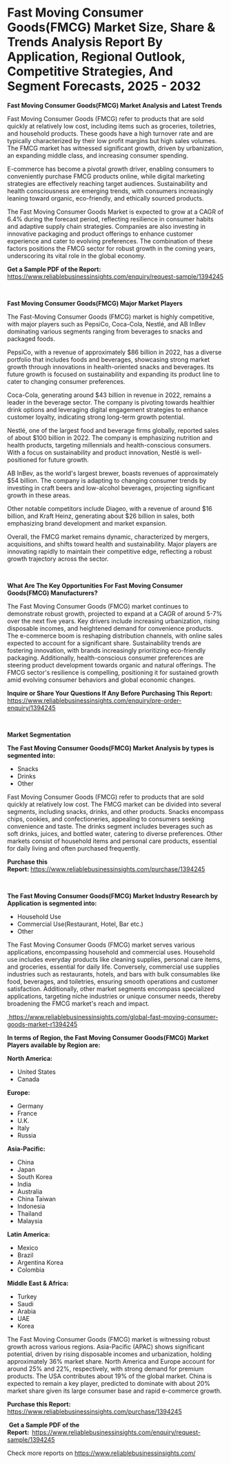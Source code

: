 <p><h1>Fast Moving Consumer Goods(FMCG) Market Size, Share & Trends Analysis Report By Application, Regional Outlook, Competitive Strategies, And Segment Forecasts, 2025 - 2032</h1></p><p><strong>Fast Moving Consumer Goods(FMCG) Market Analysis and Latest Trends</strong></p>
<p><p>Fast Moving Consumer Goods (FMCG) refer to products that are sold quickly at relatively low cost, including items such as groceries, toiletries, and household products. These goods have a high turnover rate and are typically characterized by their low profit margins but high sales volumes. The FMCG market has witnessed significant growth, driven by urbanization, an expanding middle class, and increasing consumer spending. </p><p>E-commerce has become a pivotal growth driver, enabling consumers to conveniently purchase FMCG products online, while digital marketing strategies are effectively reaching target audiences. Sustainability and health consciousness are emerging trends, with consumers increasingly leaning toward organic, eco-friendly, and ethically sourced products. </p><p>The Fast Moving Consumer Goods Market is expected to grow at a CAGR of 6.4% during the forecast period, reflecting resilience in consumer habits and adaptive supply chain strategies. Companies are also investing in innovative packaging and product offerings to enhance customer experience and cater to evolving preferences. The combination of these factors positions the FMCG sector for robust growth in the coming years, underscoring its vital role in the global economy.</p></p>
<p><strong>Get a Sample PDF of the Report:&nbsp;</strong> <a href="https://www.reliablebusinessinsights.com/enquiry/request-sample/1394245?utm_campaign=2099&utm_medium=2&utm_source=Github&utm_content=ia&utm_term=22032025&utm_id=fast-moving-consumer-goodsfmcg">https://www.reliablebusinessinsights.com/enquiry/request-sample/1394245</a></p>
<p>&nbsp;</p>
<p><strong>Fast Moving Consumer Goods(FMCG) Major Market Players</strong></p>
<p><p>The Fast-Moving Consumer Goods (FMCG) market is highly competitive, with major players such as PepsiCo, Coca-Cola, Nestlé, and AB InBev dominating various segments ranging from beverages to snacks and packaged foods.</p><p>PepsiCo, with a revenue of approximately $86 billion in 2022, has a diverse portfolio that includes foods and beverages, showcasing strong market growth through innovations in health-oriented snacks and beverages. Its future growth is focused on sustainability and expanding its product line to cater to changing consumer preferences.</p><p>Coca-Cola, generating around $43 billion in revenue in 2022, remains a leader in the beverage sector. The company is pivoting towards healthier drink options and leveraging digital engagement strategies to enhance customer loyalty, indicating strong long-term growth potential.</p><p>Nestlé, one of the largest food and beverage firms globally, reported sales of about $100 billion in 2022. The company is emphasizing nutrition and health products, targeting millennials and health-conscious consumers. With a focus on sustainability and product innovation, Nestlé is well-positioned for future growth.</p><p>AB InBev, as the world's largest brewer, boasts revenues of approximately $54 billion. The company is adapting to changing consumer trends by investing in craft beers and low-alcohol beverages, projecting significant growth in these areas.</p><p>Other notable competitors include Diageo, with a revenue of around $16 billion, and Kraft Heinz, generating about $26 billion in sales, both emphasizing brand development and market expansion. </p><p>Overall, the FMCG market remains dynamic, characterized by mergers, acquisitions, and shifts toward health and sustainability. Major players are innovating rapidly to maintain their competitive edge, reflecting a robust growth trajectory across the sector.</p></p>
<p>&nbsp;</p>
<p><strong>What Are The Key Opportunities For Fast Moving Consumer Goods(FMCG) Manufacturers?</strong></p>
<p><p>The Fast Moving Consumer Goods (FMCG) market continues to demonstrate robust growth, projected to expand at a CAGR of around 5-7% over the next five years. Key drivers include increasing urbanization, rising disposable incomes, and heightened demand for convenience products. The e-commerce boom is reshaping distribution channels, with online sales expected to account for a significant share. Sustainability trends are fostering innovation, with brands increasingly prioritizing eco-friendly packaging. Additionally, health-conscious consumer preferences are steering product development towards organic and natural offerings. The FMCG sector's resilience is compelling, positioning it for sustained growth amid evolving consumer behaviors and global economic changes.</p></p>
<p><strong>Inquire or Share Your Questions If Any Before Purchasing This Report:</strong> <a href="https://www.reliablebusinessinsights.com/enquiry/pre-order-enquiry/1394245?utm_campaign=2099&utm_medium=2&utm_source=Github&utm_content=ia&utm_term=22032025&utm_id=fast-moving-consumer-goodsfmcg">https://www.reliablebusinessinsights.com/enquiry/pre-order-enquiry/1394245</a></p>
<p>&nbsp;</p>
<p><strong>Market Segmentation</strong></p>
<p><strong>The Fast Moving Consumer Goods(FMCG) Market Analysis by types is segmented into:</strong></p>
<p><ul><li>Snacks</li><li>Drinks</li><li>Other</li></ul></p>
<p><p>Fast Moving Consumer Goods (FMCG) refer to products that are sold quickly at relatively low cost. The FMCG market can be divided into several segments, including snacks, drinks, and other products. Snacks encompass chips, cookies, and confectioneries, appealing to consumers seeking convenience and taste. The drinks segment includes beverages such as soft drinks, juices, and bottled water, catering to diverse preferences. Other markets consist of household items and personal care products, essential for daily living and often purchased frequently.</p></p>
<p><strong>Purchase this Report:&nbsp;</strong><a href="https://www.reliablebusinessinsights.com/purchase/1394245?utm_campaign=2099&utm_medium=2&utm_source=Github&utm_content=ia&utm_term=22032025&utm_id=fast-moving-consumer-goodsfmcg">https://www.reliablebusinessinsights.com/purchase/1394245</a></p>
<p>&nbsp;</p>
<p><strong>The Fast Moving Consumer Goods(FMCG) Market Industry Research by Application is segmented into:</strong></p>
<p><ul><li>Household Use</li><li>Commercial Use(Restaurant, Hotel, Bar etc.)</li><li>Other</li></ul></p>
<p><p>The Fast Moving Consumer Goods (FMCG) market serves various applications, encompassing household and commercial uses. Household use includes everyday products like cleaning supplies, personal care items, and groceries, essential for daily life. Conversely, commercial use supplies industries such as restaurants, hotels, and bars with bulk consumables like food, beverages, and toiletries, ensuring smooth operations and customer satisfaction. Additionally, other market segments encompass specialized applications, targeting niche industries or unique consumer needs, thereby broadening the FMCG market's reach and impact.</p></p>
<p><a href="https://www.reliablebusinessinsights.com/global-fast-moving-consumer-goods-market-r1394245?utm_campaign=2099&utm_medium=2&utm_source=Github&utm_content=ia&utm_term=22032025&utm_id=fast-moving-consumer-goodsfmcg">&nbsp;https://www.reliablebusinessinsights.com/global-fast-moving-consumer-goods-market-r1394245</a></p>
<p><strong>In terms of Region, the Fast Moving Consumer Goods(FMCG) Market Players available by Region are:</strong></p>
<p>
    <p> <strong> North America: </strong>
        <ul>
            <li>United States</li>
            <li>Canada</li>
        </ul>
        </p> 
    <p> <strong> Europe: </strong>
        <ul>
            <li>Germany</li>
            <li>France</li>
            <li>U.K.</li>
            <li>Italy</li>
            <li>Russia</li>
        </ul>
        </p> 
    <p> <strong> Asia-Pacific: </strong>
        <ul>
            <li>China</li>
            <li>Japan</li>
            <li>South Korea</li>
            <li>India</li>
            <li>Australia</li>
            <li>China Taiwan</li>
            <li>Indonesia</li>
            <li>Thailand</li>
            <li>Malaysia</li>
        </ul>
        </p> 
    <p> <strong> Latin America: </strong>
        <ul>
            <li>Mexico</li>
            <li>Brazil</li>
            <li>Argentina Korea</li>
            <li>Colombia</li>
        </ul>
        </p> 
    <p> <strong> Middle East & Africa: </strong>
        <ul>
            <li>Turkey</li>
            <li>Saudi</li>
            <li>Arabia</li>
            <li>UAE</li>
            <li>Korea</li>
        </ul>
    </p>
    </p>
<p><p>The Fast Moving Consumer Goods (FMCG) market is witnessing robust growth across various regions. Asia-Pacific (APAC) shows significant potential, driven by rising disposable incomes and urbanization, holding approximately 36% market share. North America and Europe account for around 25% and 22%, respectively, with strong demand for premium products. The USA contributes about 19% of the global market. China is expected to remain a key player, predicted to dominate with about 20% market share given its large consumer base and rapid e-commerce growth.</p></p>
<p><strong>Purchase this Report: </strong><a href="https://www.reliablebusinessinsights.com/purchase/1394245?utm_campaign=2099&utm_medium=2&utm_source=Github&utm_content=ia&utm_term=22032025&utm_id=fast-moving-consumer-goodsfmcg">https://www.reliablebusinessinsights.com/purchase/1394245</a></p>
<p>&nbsp;<strong>Get a Sample PDF of the Report:&nbsp;&nbsp;</strong><a href="https://www.reliablebusinessinsights.com/enquiry/request-sample/1394245?utm_campaign=2099&utm_medium=2&utm_source=Github&utm_content=ia&utm_term=22032025&utm_id=fast-moving-consumer-goodsfmcg">https://www.reliablebusinessinsights.com/enquiry/request-sample/1394245</a></p>
<p><strong></strong></p>
<p>Check more reports on <a href="https://www.reliablebusinessinsights.com/?utm_campaign=2099&utm_medium=2&utm_source=Github&utm_content=ia&utm_term=22032025&utm_id=fast-moving-consumer-goodsfmcg">https://www.reliablebusinessinsights.com/</a></p>